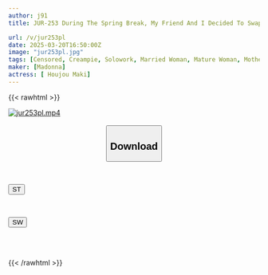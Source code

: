 ```yaml
---
author: j91
title: JUR-253 During The Spring Break, My Friend And I Decided To Swap Mothers.

url: /v/jur253pl
date: 2025-03-20T16:50:00Z
image: "jur253pl.jpg"
tags: [Censored, Creampie, Solowork, Married Woman, Mature Woman, Mother, Cuckold	]
maker: [Madonna]
actress: [ Houjou Maki]
---
```



{{< rawhtml >}}

<div class="video" data-videoid="0R3xeVDGWYibwLJ">
    <a href="javascript:;">
        <img src="/v/jur253pl/jur253pl.jpg" width="WIDTH" height="HEIGHT" alt="jur253pl.mp4" loading="lazy">
    </a>
</div>

<script type="text/javascript" src="https://j91.asia/asset/on-demand-st.js"></script>

<br>
  <link rel="stylesheet" href="https://j91.asia/asset/bs5.css">
  
  <center>
  <button class="btn btn-primary" type="button" data-bs-toggle="collapse" data-bs-target=".multi-collapse" aria-expanded="false" aria-controls="multiCollapseExample1 multiCollapseExample2"><h2>Download</h2></button></center>
</p>
<div class="row">
  <div class="col">
    <div class="collapse multi-collapse" id="multiCollapseExample1">
      <div class="card card-body">
	      	      <br>
<div class="buttons">  
<p><a href="/v/jur253pl/st.html" target="_blank"><button class="btn-hover color-3"><i class="fa fa-download"></i> ST</button></a></p></div>
    </div>
  </div>
</div>
  <div class="col">
    <div class="collapse multi-collapse" id="multiCollapseExample2">
      <div class="card card-body">
	      <br>
<div class="buttons">
<p><a href="/v/jur253pl/sw.html" target="_blank"><button class="btn-hover color-2"><i class="fa fa-download"></i> SW</button></a></p></div>
<br><br>
      </div>
    </div>
  </div>
</div>

{{< /rawhtml >}}
